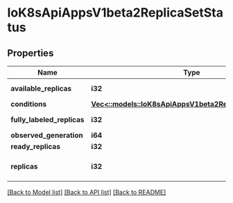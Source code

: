# IoK8sApiAppsV1beta2ReplicaSetStatus

## Properties
Name | Type | Description | Notes
------------ | ------------- | ------------- | -------------
**available_replicas** | **i32** | The number of available replicas (ready for at least minReadySeconds) for this replica set. | [optional] 
**conditions** | [**Vec<::models::IoK8sApiAppsV1beta2ReplicaSetCondition>**](io.k8s.api.apps.v1beta2.ReplicaSetCondition.md) | Represents the latest available observations of a replica set's current state. | [optional] 
**fully_labeled_replicas** | **i32** | The number of pods that have labels matching the labels of the pod template of the replicaset. | [optional] 
**observed_generation** | **i64** | ObservedGeneration reflects the generation of the most recently observed ReplicaSet. | [optional] 
**ready_replicas** | **i32** | The number of ready replicas for this replica set. | [optional] 
**replicas** | **i32** | Replicas is the most recently oberved number of replicas. More info: https://kubernetes.io/docs/concepts/workloads/controllers/replicationcontroller/#what-is-a-replicationcontroller | 

[[Back to Model list]](../README.md#documentation-for-models) [[Back to API list]](../README.md#documentation-for-api-endpoints) [[Back to README]](../README.md)


